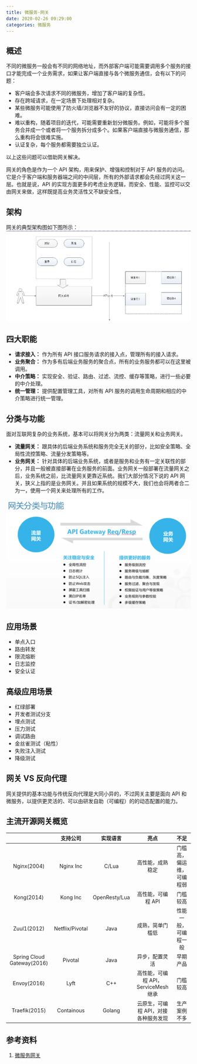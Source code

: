 ```yaml
---
title: 微服务-网关
date: 2020-02-26 09:29:00
categories: 微服务
---
```

## 概述
不同的微服务一般会有不同的网络地址，而外部客户端可能需要调用多个服务的接口才能完成一个业务需求，如果让客户端直接与各个微服务通信，会有以下的问题：
* 客户端会多次请求不同的微服务，增加了客户端的复杂性。
* 存在跨域请求，在一定场景下处理相对复杂。
* 某些微服务可能使用了防火墙/浏览器不友好的协议，直接访问会有一定的困难。
* 难以重构，随着项目的迭代，可能需要重新划分微服务。例如，可能将多个服务合并成一个或者将一个服务拆分成多个。如果客户端直接与微服务通信，那么重构将会很难实施。
* 认证复杂，每个服务都需要独立认证。

以上这些问题可以借助网关解决。

网关的角色是作为一个 API 架构，用来保护、增强和控制对于 API 服务的访问。它是介于客户端和服务器端之间的中间层，所有的外部请求都会先经过网关这一层。也就是说，API 的实现方面更多的考虑业务逻辑，而安全、性能、监控可以交由网关来做，这样既提高业务灵活性又不缺安全性，

## 架构
网关的典型架构图如下图所示：
![网关架构](/images/microservice/网关架构.webp)

## 四大职能
* **请求接入：** 作为所有 API 接口服务请求的接入点，管理所有的接入请求。
* **业务聚合：** 作为多有后端业务服务的聚合点，所有的业务服务都可以在这里被调用。
* **中介策略：** 实现安全、验证、路由、过滤、流控、缓存等策略，进行一些必要的中介处理。
* **统一管理：** 提供配置管理工具，对所有 API 服务的调用生命周期和相应的中介策略进行统一管理。

## 分类与功能
面对互联网复杂的业务系统，基本可以将网关分为两类：流量网关和业务网关。
* **流量网关：** 跟具体的后端业务系统和服务完全无关的部分，比如安全策略、全局性流控策略、流量分发策略等。
* **业务网关：** 针对具体的后端业务系统，或者是服务和业务有一定关联性的部分，并且一般被直接部署在业务服务的前面。业务网关一般部署在流量网关之后，业务系统之前，比流量网关更靠近系统。我们大部分情况下说的 API 网关，狭义上指的是业务网关。并且如果系统的规模不大，我们也会将两者合二为一，使用一个网关来处理所有的工作。

![网关分类](/images/microservice/网关分类.webp)

## 应用场景
* 单点入口
* 路由转发
* 限流熔断
* 日志监控
* 安全认证

## 高级应用场景
* 红绿部署
* 开发者测试分支
* 埋点测试
* 压力测试
* 调试路由
* 金丝雀测试（粘性）
* 失败注入测试
* 降级测试

## 网关 VS 反向代理
网关提供的基本功能与传统反向代理是大同小异的，不过网关主要是面向 API 和微服务，以提供更灵活的、可以由研发自助（可编程）的的动态配置的能力。

## 主流开源网关概览
| | 支持公司 | 实现语言 | 亮点 | 不足
:-: | :-: | :-: | :-: | :-:
Nginx(2004) | Nginx Inc | C/Lua | 高性能，成熟稳定 | 门槛高，偏运维，可编程弱
Kong(2014) | Kong Inc | OpenResty/Lua | 高性能，可编程 API | 门槛较高
Zuul1(2012) | Netflix/Pivotal | Java | 成熟，简单门槛低 | 性能一般，可编程一般
Spring Cloud Gateway(2016) | Pivotal | Java | 异步，配置灵活 | 早期产品
Envoy(2016) | Lyft | C++ | 高性能，可编程 API，ServiceMesh 继承 | 门槛较高
Traefik(2015) | Containous | Golang | 云原生，可编程 API，对接各种服务发现 | 生产案例不多

## 参考资料
1. [微服务网关](https://www.jianshu.com/p/a2f292221b5c)